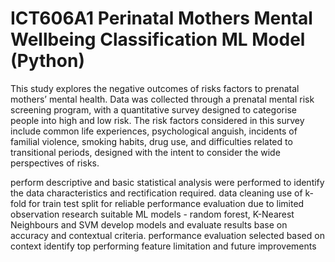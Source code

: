 # ICT606A1 Perinatal Mothers Mental Wellbeing Classification ML Model (Python)


This study explores the negative outcomes of risks factors to prenatal mothers’ mental health. Data was collected through a prenatal mental risk screening program, with a quantitative survey designed to categorise people into high and low risk.
The risk factors considered in this survey include common life experiences, psychological anguish, incidents of familial violence, smoking habits, drug use, and difficulties related to transitional periods, designed with the intent to consider the wide perspectives of risks.

perform descriptive and basic statistical analysis were performed to identify the data characteristics and rectification required.
data cleaning 
use of k-fold for train test split for reliable performance evaluation due to limited observation 
research suitable ML models - random forest, K-Nearest Neighbours and SVM 
develop models and evaluate results base on accuracy and contextual criteria.
performance evaluation selected based on context
identify top performing feature
limitation and future improvements 
